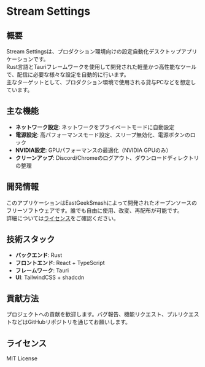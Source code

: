 # Stream Settings

## 概要

Stream Settingsは、プロダクション環境向けの設定自動化デスクトップアプリケーションです。  
Rust言語とTauriフレームワークを使用して開発された軽量かつ高性能なツールで、配信に必要な様々な設定を自動的に行います。  
主なターゲットとして、プロダクション環境で使用される貸与PCなどを想定しています。

## 主な機能

- **ネットワーク設定**: ネットワークをプライベートモードに自動設定
- **電源設定**: 高パフォーマンスモード設定、スリープ無効化、電源ボタンのロック
- **NVIDIA設定**: GPUパフォーマンスの最適化（NVIDIA GPUのみ）
- **クリーンアップ**: Discord/Chromeのログアウト、ダウンロードディレクトリの整理

## 開発情報

このアプリケーションはEastGeekSmashによって開発されたオープンソースのフリーソフトウェアです。誰でも自由に使用、改変、再配布が可能です。  
詳細については[ライセンス](./LICENSE)をご確認ください。

## 技術スタック

- **バックエンド**: Rust
- **フロントエンド**: React + TypeScript
- **フレームワーク**: Tauri
- **UI**: TailwindCSS + shadcdn

## 貢献方法

プロジェクトへの貢献を歓迎します。バグ報告、機能リクエスト、プルリクエストなどはGitHubリポジトリを通じてお願いします。

## ライセンス

MIT License
